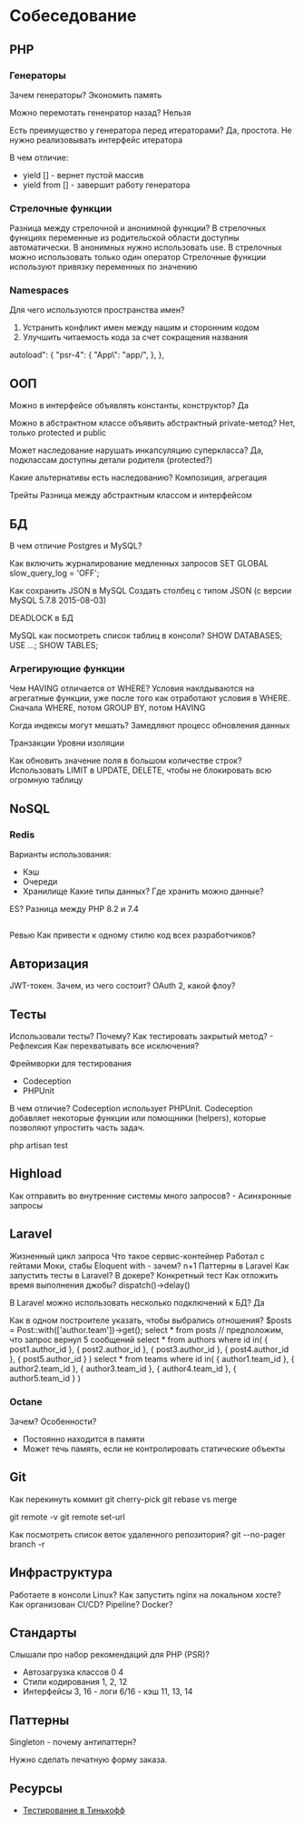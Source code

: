 # Собеседование

## PHP

### Генераторы

Зачем генераторы?
  Экономить память

Можно перемотать гененратор назад?
  Нельзя

Есть преимущество у генератора перед итераторами?
  Да, простота. Не нужно реализовывать интерфейс итератора

В чем отличие:
 - yield [] - вернет пустой массив
 - yield from [] - завершит работу генератора

### Стрелочные функции

Разница между стрелочной и анонимной функции?
  В стрелочных функциях переменные из родительской области доступны автоматически. В анонимных нужно использовать use.
  В стрелочных можно использовать только один оператор
  Стрелочные функции используют привязку переменных по значению

### Namespaces

Для чего используются пространства имен?
1. Устранить конфликт имен между нашим и сторонним кодом
2. Улучшить читаемость кода за счет сокращения названия

  autoload": {
    "psr-4": {
    "App\\": "app/",
    },
  },

## ООП

Можно в интерфейсе объявлять константы, конструктор?
  Да

Можно в абстрактном классе объявить абстрактный private-метод?
  Нет, только protected и public

Может наследование нарушать инкапсуляцию суперкласса?
  Да, подклассам доступны детали родителя (protected?)

Какие альтернативы есть наследованию?
  Композиция, агрегация

Трейты
Разница между абстрактным классом и интерфейсом

## БД

В чем отличие Postgres и MySQL?

Как включить журналирование медленных запросов
  SET GLOBAL slow_query_log = 'OFF';

Как сохранить JSON в MySQL
  Создать столбец с типом JSON (с версии MySQL 5.7.8 2015-08-03)

DEADLOCK в БД

MySQL как посмотреть список таблиц в консоли?
SHOW DATABASES;
USE ...;
SHOW TABLES;

### Агрегирующие функции

Чем HAVING отличается от WHERE?
  Условия наклдываются на агрегатные функции, уже после того как отработают условия в WHERE.
  Сначала WHERE, потом GROUP BY, потом HAVING

Когда индексы могут мешать?
  Замедляют процесс обновления данных

Транзакции
Уровни изоляции

Как обновить значение поля в большом количестве строк?
  Использовать LIMIT в UPDATE, DELETE, чтобы не блокировать всю огромную таблицу

## NoSQL

### Redis

Варианты использования:
  - Кэш
  - Очереди
  - Хранилище
Какие типы данных?
Где хранить можно данные?

ES?
Разница между PHP 8.2 и 7.4

##
Ревью
Как привести к одному стилю код всех разработчиков?

## Авторизация

JWT-токен. Зачем, из чего состоит?
OAuth 2, какой флоу?

## Тесты

Использовали тесты? Почему?
Как тестировать закрытый метод? - Рефлексия
Как перехватывать все исключения?

Фреймворки для тестирования
* Codeception
* PHPUnit

В чем отличие? Codeception использует PHPUnit. Codeception добавляет некоторые функции или помощники (helpers), которые позволяют упростить часть задач.

php artisan test

## Highload

Как отправить во внутренние системы много запросов? - Асинхронные запросы

## Laravel

Жизненный цикл запроса
Что такое сервис-контейнер
Работал с гейтами
Моки, стабы
Eloquent with - зачем? n+1
Паттерны в Laravel
Как запустить тесты в Laravel? В докере? Конкретный тест
Как отложить время выполнения джобы? dispatch()->delay()

В Laravel можно использовать несколько подключений к БД?
  Да

Как в одном построителе указать, чтобы выбрались отношения?
  $posts = Post::with(['author.team'])->get();
    select * from posts // предположим, что запрос вернул 5 сообщений
    select * from authors where id in( { post1.author_id }, { post2.author_id }, { post3.author_id }, { post4.author_id }, { post5.author_id } )
    select * from teams where id in( { author1.team_id }, { author2.team_id }, { author3.team_id }, { author4.team_id }, { author5.team_id } )

### Octane

Зачем?
Особенности?
 - Постоянно находится в памяти
 - Может течь память, если не контролировать статические объекты


## Git

Как перекинуть коммит
git cherry-pick
git rebase vs merge

git remote -v
git remote set-url

Как посмотреть список веток удаленного репозитория?
git --no-pager branch -r


## Инфраструктура

Работаете в консоли Linux?
Как запустить nginx на локальном хосте?
Как организован CI/CD?
Pipeline?
Docker?

## Стандарты

Слышали про набор рекомендаций для PHP (PSR)?
 - Автозагрузка классов
   0
   4
 - Стили кодирования
   1, 2, 12
 - Интерфейсы
   3, 16 - логи
   6/16 - кэш
   11, 13, 14

## Паттерны

Singleton - почему антипаттерн?



Нужно сделать печатную форму заказа.


## Ресурсы

* [Тестирование в Тинькофф](https://www.tinkoff.ru/career/it/interview/backend/)
